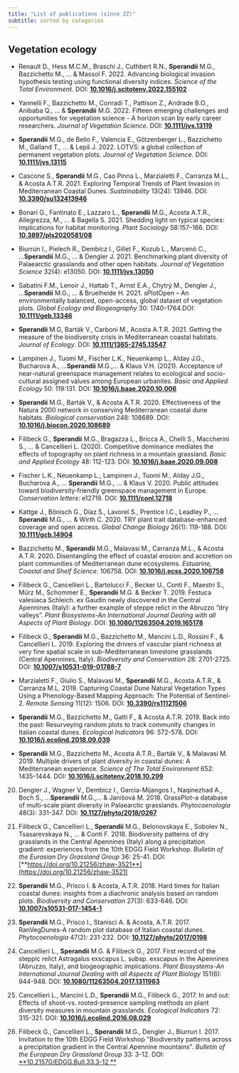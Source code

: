 ```yaml
---
title: "List of publications (since ZZ)"
subtitle: sorted by categories
---
```


## Vegetation ecology

- Renault D., Hess M.C.M., Braschi J., Cuthbert R.N., **Sperandii** M.G., Bazzichetto M., ... & Massol F. 2022. Advancing biological invasion hypothesis testing using functional diversity indices. _Science of the Total Environment_. DOI: [**10.1016/j.scitotenv.2022.155102**](https://doi.org/10.1016/j.scitotenv.2022.155102)

- Yannelli F., Bazzichetto M., Conradi T., Pattison Z., Andrade B.O., Anibaba Q., ... & **Sperandii** M.G. 2022. Fifteen emerging challenges and opportunities for vegetation science - A horizon scan by early career researchers. _Journal of Vegetation Science_. DOI: [**10.1111/jvs.13119**](https://doi.org/10.1111/jvs.13119)

- **Sperandii** M.G., de Bello F., Valencia E., Götzenberger L., Bazzichetto M., Galland T., ... & Lepš J. 2022. LOTVS: a global collection of permanent vegetation plots. _Journal of Vegetation Science_. DOI: [**10.1111/jvs.13115**](https://doi.org/10.1111/jvs.13115)

- Cascone S., **Sperandii** M.G., Cao Pinna L., Marzialetti F., Carranza M.L., & Acosta A.T.R. 2021. Exploring Temporal Trends of Plant Invasion in Mediterranean Coastal Dunes. _Sustainability_ 13(24): 13946. DOI: [**10.3390/su132413946**](https://doi.org/10.3390/su132413946)

- Bonari G., Fantinato E., Lazzaro L., **Sperandii** M.G., Acosta A.T.R., Allegrezza, M., ... & Bagella S. 2021. Shedding light on typical species: implications for habitat monitoring. _Plant Sociology_ 58:157–166. DOI: [**10.3897/pls2020581/08**](https://doi.org/10.3897/pls2020581/08)

- Biurrún I., Pielech R., Dembicz I., Gillet F., Kozub L., Marcenò C., ...**Sperandii** M.G., ... & Dengler J. 2021. Benchmarking plant diversity of Palaearctic grasslands and other open habitats. _Journal of Vegetation Science_ 32(4): e13050. DOI: [**10.1111/jvs.13050**](https://doi.org/10.1111/jvs.13050)

- Sabatini F.M., Lenoir J., Hattab T., Arnst E.A., Chytrý M., Dengler J., ...**Sperandii** M.G., ... & Bruelheide H. 2021. sPlotOpen – An environmentally balanced, open-access, global dataset of vegetation plots. _Global Ecology and Biogeography_ 30: 1740–1764.DOI: [**10.1111/geb.13346**](https://doi.org/10.1111/geb.13346)

- **Sperandii** M.G, Barták V., Carboni M., Acosta A.T.R. 2021. Getting the measure of the biodiversity crisis in Mediterranean coastal habitats. _Journal of Ecology_. DOI: [**10.1111/1365-2745.13547**](https://doi.org/10.1111/1365-2745.13547)

- Lampinen J., Tuomi M., Fischer L.K., Neuenkamp L., Alday J.G., Bucharova A., ...**Sperandii** M.G.,... & Klaus V.H. (2021). Acceptance of near-natural greenspace management relates to ecological and socio-cultural assigned values among European urbanites. _Basic and Applied Ecology_ 50: 119:131. DOI: [**10.1016/j.baae.2020.10.006**](https://doi.org/10.1016/j.baae.2020.10.006)

-	**Sperandii** M.G., Barták V., & Acosta A.T.R. 2020. Effectiveness of the Natura 2000 network in conserving Mediterranean coastal dune habitats. _Biological conservation_ 248: 108689. DOI: [**10.1016/j.biocon.2020.108689**](https://doi.org/10.1016/j.biocon.2020.108689)

- Filibeck G., **Sperandii** M.G., Bragazza L., Bricca A., Chelli S., Maccherini S., ... & Cancellieri L. (2020). Competitive dominance mediates the effects of topography on plant richness in a mountain grassland. _Basic and Applied Ecology_ 48: 112-123. DOI: [**10.1016/j.baae.2020.09.008**](https://doi.org/10.1016/j.baae.2020.09.008)

-	Fischer L.K., Neuenkamp L., Lampinen J., Tuomi M., Alday J.G., Bucharova A., ... **Sperandii** M.G., … & Klaus V. 2020. Public attitudes toward biodiversity‐friendly greenspace management in Europe. _Conservation letters_: e12718. DOI: [**10.1111/conl.12718**](https://doi.org/10.1111/conl.12718)

-	Kattge J., Bönisch G., Díaz S., Lavorel S., Prentice I.C., Leadley P., ... **Sperandii** M.G., … & Wirth C. 2020.  TRY plant trait database-enhanced coverage and open access. _Global Change Biology_ 26(1): 119-188. DOI:  [**10.1111/gcb.14904**](https://doi.org/10.1111/gcb.14904)

-	Bazzichetto M., **Sperandii** M.G., Malavasi M., Carranza M.L., & Acosta A.T.R. 2020. Disentangling the effect of coastal erosion and accretion on plant communities of Mediterranean dune ecosystems. _Estuarine, Coastal and Shelf Science_: 106758. DOI: [**10.1016/j.ecss.2020.106758**](https://doi.org/10.1016/j.ecss.2020.106758)

-	Filibeck G., Cancellieri L., Bartolucci F., Becker U., Conti F., Maestri S., Mürz M., Schommer E., **Sperandii** M.G. & Becker T. 2019. Festuca valesiaca Schleich. ex Gaudin newly discovered in the Central Apennines (Italy): a further example of steppe relict in the Abruzzo “dry valleys”. _Plant Biosystems-An International Journal Dealing with all Aspects of Plant Biology_. DOI: [**10.1080/11263504.2019.165178**](https://doi.org/10.1080/11263504.2019.165178)

-	Filibeck G., **Sperandii** M.G., Bazzichetto M., Mancini L.D., Rossini F., & Cancellieri L. 2019. Exploring the drivers of vascular plant richness at very fine spatial scale in sub-Mediterranean limestone grasslands (Central Apennines, Italy). _Biodiversity and Conservation_ 28: 2701-2725. DOI: [**10.1007/s10531-019-01788-7**](https://doi.org/10.1007/s10531-019-01788-7)

-	Marzialetti F., Giulio S., Malavasi M., **Sperandii** M.G., Acosta A.T.R., & Carranza M.L. 2019. Capturing Coastal Dune Natural Vegetation Types Using a Phenology-Based Mapping Approach: The Potential of Sentinel-2. _Remote Sensing_ 11(12): 1506. DOI: [**10.3390/rs11121506**](https://doi.org/10.3390/rs11121506)

-	**Sperandii** M.G., Bazzichetto M., Gatti F., & Acosta A.T.R. 2019. Back into the past: Resurveying random plots to track community changes in Italian coastal dunes. _Ecological Indicators_ 96: 572-578. DOI: [**10.1016/j.ecolind.2018.09.039**](https://doi.org/10.1016/j.ecolind.2018.09.039)

-	**Sperandii** M.G., Bazzichetto M., Acosta A.T.R., Barták V., & Malavasi M. 2019. Multiple drivers of plant diversity in coastal dunes: A Mediterranean experience. _Science of The Total Environment_ 652: 1435-1444. DOI: [**10.1016/j.scitotenv.2018.10.299**](https://doi.org/10.1016/j.scitotenv.2018.10.299)

20.	Dengler J., Wagner V., Dembicz I., García-Mijangos I., Naqinezhad A., Boch S., ...**Sperandii** M.G.,...  & Janišová M. 2018. GrassPlot–a database of multi-scale plant diversity in Palaearctic grasslands. _Phytocoenologia_ 48(3): 331-347. DOI: [**10.1127/phyto/2018/0267**](http://doi.org/10.1127/phyto/2018/0267)

21.	Filibeck G., Cancellieri L., **Sperandii** M.G., Belonovskaya E., Sobolev N., Tsasarevskaya N., ... & Conti F. 2018. Biodiversity patterns of dry grasslands in the Central Apennines (Italy) along a precipitation gradient: experiences from the 10th EDGG Field Workshop. _Bulletin of the Eurasian Dry Grassland Group_ 36: 25-41. DOI: [**https://doi.org/10.21256/zhaw-3521**](https://doi.org/10.21256/zhaw-3521)

22.	**Sperandii** M.G., Prisco I. & Acosta, A.T.R. 2018. Hard times for Italian coastal dunes: insights from a diachronic analysis based on random plots. _Biodiversity and Conservation_ 27(3): 633-646. DOI: [**10.1007/s10531-017-1454-1**](https://doi.org/10.1007/s10531-017-1454-1)

23.	**Sperandii** M.G., Prisco I., Stanisci A. & Acosta, A.T.R. 2017. RanVegDunes-A random plot database of Italian coastal dunes. _Phytocoenologia_ 47(2): 231-232. DOI: [**10.1127/phyto/2017/0198**](http://doi.org/10.1127/phyto/2017/0198)

24.	Cancellieri L., **Sperandii** M.G. & Filibeck G., 2017. First record of the steppic relict Astragalus exscapus L. subsp. exscapus in the Apennines (Abruzzo, Italy), and biogeographic implications. _Plant Biosystems-An International Journal Dealing with all Aspects of Plant Biology_ 151(6): 944-948. DOI: [**10.1080/11263504.2017.1311963**](https://doi.org/10.1080/11263504.2017.1311963)

25.	Cancellieri L., Mancini L.D., **Sperandii** M.G., Filibeck G., 2017. In and out: Effects of shoot-vs. rooted-presence sampling methods on plant diversity measures in mountain grasslands. _Ecological Indicators_ 72: 315-321. DOI: [**10.1016/j.ecolind.2016.08.029**](https://doi.org/10.1016/j.ecolind.2016.08.029)

26.	Filibeck G., Cancellieri L., **Sperandii** M.G., Dengler J., Biurrun I. 2017. Invitation to the 10th EDGG Field Workshop "Biodiversity patterns across a precipitation gradient in the Central Apennine mountains". _Bulletin of the European Dry Grassland Group_ 33: 3-12. DOI: [**10.21570/EDGG.Bull.33.3-12 **](https://doi.org/10.21570/EDGG.Bull.33.3-12 )
